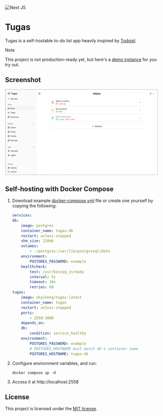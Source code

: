 ![Next JS](https://img.shields.io/badge/Next-black?style=for-the-badge&logo=next.js&logoColor=white)

# Tugas

Tugas is a self-hostable to-do list app heavily inspired by [Todoist](https://www.todoist.com).

> [!NOTE]  
> This project is not production-ready yet, but here's a [demo instance](https://tugas-demo.ohyiheng.com) for you try out.

## Screenshot

<picture>
    <source media="(prefers-color-scheme: dark)" srcset="/docs/screenshots/inbox-dark.png">
    <source media="(prefers-color-scheme: light)" srcset="/docs/screenshots/inbox-light.png">
    <img alt="Screenshot of Inbox Page" src="/docs/screenshots/inbox-light.png">
</picture>

## Self-hosting with Docker Compose

1. Download example [docker-compose.yml](https://raw.githubusercontent.com/ohyiheng/tugas/refs/heads/main/docker-compose.yml) file or create one yourself by copying the following:

    ```yaml
    services:
    db:
        image: postgres
        container_name: tugas-db
        restart: unless-stopped
        shm_size: 128mb
        volumes:
            - ./postgres:/var/lib/postgresql/data
        environment:
            POSTGRES_PASSWORD: example
        healthcheck:
            test: /usr/bin/pg_isready
            interval: 5s
            timeout: 10s
            retries: 60
    tugas:
        image: ohyiheng/tugas:latest
        container_name: tugas
        restart: unless-stopped
        ports:
            - 2558:3000
        depends_on:
        db:
            condition: service_healthy
        environment:
            POSTGRES_PASSWORD: example
            # POSTGRES_HOSTNAME must match db's container name
            POSTGRES_HOSTNAME: tugas-db
    ```

2. Configure environment variables, and run:

    ```
    docker compose up -d
    ```

3. Access it at http://localhost:2558

## License

This project is licensed under the [MIT license](https://github.com/ohyiheng/tugas/blob/main/LICENSE).